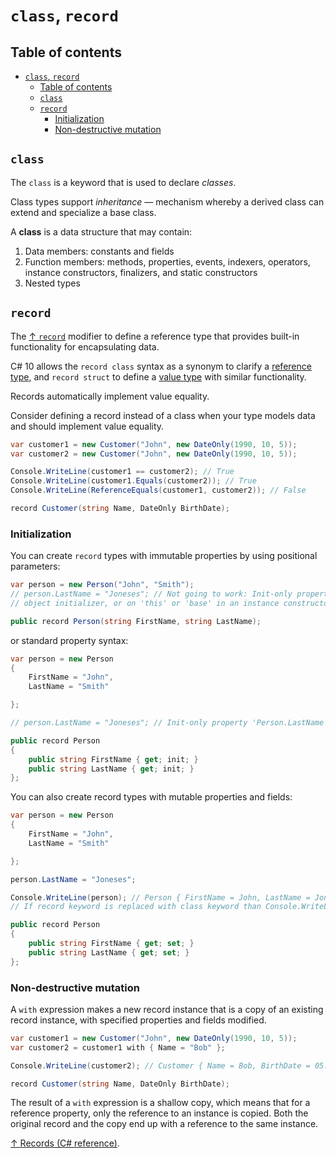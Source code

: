 # `class`, `record`

## Table of contents

- [`class`, `record`](#class-record)
  - [Table of contents](#table-of-contents)
  - [`class`](#class)
  - [`record`](#record)
    - [Initialization](#initialization)
    - [Non-destructive mutation](#non-destructive-mutation)

## `class`

The `class` is a keyword that is used to declare *classes*.

Class types support *inheritance* — mechanism whereby a derived class can extend and specialize a base class.

A **class** is a data structure that may contain:

1. Data members: constants and fields
2. Function members: methods, properties, events, indexers, operators, instance constructors, finalizers, and static constructors
3. Nested types

## `record`

The [↑ `record`](https://learn.microsoft.com/en-us/dotnet/csharp/language-reference/builtin-types/record) modifier to define a reference type that provides built-in functionality for encapsulating data.

C# 10 allows the `record class` syntax as a synonym to clarify a [reference type](reference-types.md), and `record struct` to define a [value type](value-types/value-types.md) with similar functionality.

Records automatically implement value equality.

Consider defining a record instead of a class when your type models data and should implement value equality.

```csharp
var customer1 = new Customer("John", new DateOnly(1990, 10, 5));
var customer2 = new Customer("John", new DateOnly(1990, 10, 5));

Console.WriteLine(customer1 == customer2); // True
Console.WriteLine(customer1.Equals(customer2)); // True
Console.WriteLine(ReferenceEquals(customer1, customer2)); // False

record Customer(string Name, DateOnly BirthDate);
```

### Initialization

You can create `record` types with immutable properties by using positional parameters:

```csharp
var person = new Person("John", "Smith");
// person.LastName = "Joneses"; // Not going to work: Init-only property 'Person.LastName' can only be assigned in an
// object initializer, or on 'this' or 'base' in an instance constructor or an 'init' accessor 

public record Person(string FirstName, string LastName);
```

or standard property syntax:

```csharp
var person = new Person
{
    FirstName = "John",
    LastName = "Smith"

};

// person.LastName = "Joneses"; // Init-only property 'Person.LastName' can only be assigned in an object initializer, or on 'this' or 'base' in an instance constructor or an 'init' accessor

public record Person
{
    public string FirstName { get; init; }
    public string LastName { get; init; }
};
```

You can also create record types with mutable properties and fields:

```csharp
var person = new Person
{
    FirstName = "John",
    LastName = "Smith"

};

person.LastName = "Joneses";

Console.WriteLine(person); // Person { FirstName = John, LastName = Joneses }
// If record keyword is replaced with class keyword than Console.WriteLine would print just "Person"

public record Person
{
    public string FirstName { get; set; }
    public string LastName { get; set; }
};
```

### Non-destructive mutation

A `with` expression makes a new record instance that is a copy of an existing record instance, with specified properties and fields modified.

```csharp
var customer1 = new Customer("John", new DateOnly(1990, 10, 5));
var customer2 = customer1 with { Name = "Bob" };

Console.WriteLine(customer2); // Customer { Name = Bob, BirthDate = 05.10.1990 }

record Customer(string Name, DateOnly BirthDate);
```

The result of a `with` expression is a shallow copy, which means that for a reference property, only the reference to an instance is copied. Both the original record and the copy end up with a reference to the same instance.

[↑ Records (C# reference)](https://learn.microsoft.com/en-us/dotnet/csharp/language-reference/builtin-types/record#nondestructive-mutation).
